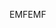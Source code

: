 <span data-ttu-id="c8661-101">EMF</span><span class="sxs-lookup"><span data-stu-id="c8661-101">EMF</span></span>